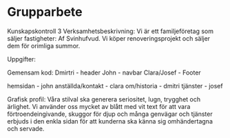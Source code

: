 # Grupparbete

Kunskapskontroll 3
Verksamhetsbeskrivning:
Vi är ett familjeföretag som säljer fastigheter: Af Svinhufvud. 
Vi köper renoveringsprojekt och säljer dem för orimliga summor. 

Uppgifter:

Gemensam kod:
Dmirtri - header
John - navbar
Clara/Josef - Footer

hemsidan - john
anställda/kontakt - clara
om/historia - dmitri
tjänster - josef

Grafisk profil:
Våra stilval ska generera seriositet, lugn, trygghet och ärlighet.
Vi använder oss mycket av blått med vit text för att vara förtroendeingivande, 
skuggor för djup och många genvägar och tjänster erbjuds i den enkla sidan för att
kunderna ska känna sig omhändertagna och servade. 